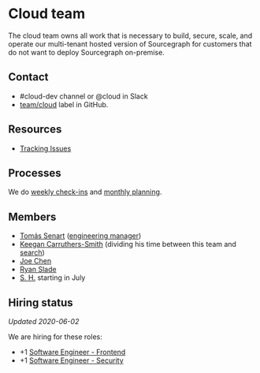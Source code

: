 # Cloud team

The cloud team owns all work that is necessary to build, secure, scale, and operate our multi-tenant hosted version of Sourcegraph for customers that do not want to deploy Sourcegraph on-premise.

## Contact

- #cloud-dev channel or @cloud in Slack
- [team/cloud](https://github.com/sourcegraph/sourcegraph/issues/new?labels=team/cloud) label in GitHub.

## Resources

- [Tracking Issues](https://github.com/sourcegraph/sourcegraph/issues?utf8=%E2%9C%93&q=is%3Aissue+label%3Ateam%2Fcloud+label%3Atracking)

## Processes

We do [weekly check-ins](../tracking_issues.md#using-a-tracking-issue-for-progress-check-ins) and [monthly planning](../tracking_issues.md#planning-a-milestone-with-a-tracking-issue).

## Members

- [Tomás Senart](../../../company/team/index.md#tomás-senart) ([engineering manager](../roles.md#engineering-manager))
- [Keegan Carruthers-Smith](../../../company/team/index.md#keegan-carruthers-smith) (dividing his time between this team and [search](../search/index.md))
- [Joe Chen](../../../company/team/index.md#joe-chen)
- [Ryan Slade](../../../company/team/index.md#ryan-slade)
- [S. H.](https://hire.withgoogle.com/t/sourcegraphcom/hiring/candidates/P_AAAAAADAAC5PmuMMFoUSu3/P_AAAAAADAAC5KUwmkNJrovt) starting in July

## Hiring status

_Updated 2020-06-02_

We are hiring for these roles:

- +1 [Software Engineer - Frontend](https://github.com/sourcegraph/careers/blob/master/job-descriptions/software-engineer-frontend.md)
- +1 [Software Engineer - Security](https://github.com/sourcegraph/careers/blob/master/job-descriptions/software-engineer-security.md)
